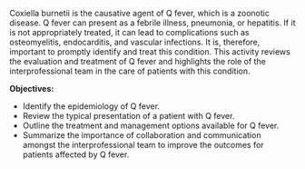Coxiella burnetii is the causative agent of Q fever, which is a zoonotic disease. Q fever can present as a febrile illness, pneumonia, or hepatitis. If it is not appropriately treated, it can lead to complications such as osteomyelitis, endocarditis, and vascular infections. It is, therefore, important to promptly identify and treat this condition. This activity reviews the evaluation and treatment of Q fever and highlights the role of the interprofessional team in the care of patients with this condition.

**Objectives:**
- Identify the epidemiology of Q fever.
- Review the typical presentation of a patient with Q fever.
- Outline the treatment and management options available for Q fever.
- Summarize the importance of collaboration and communication amongst the interprofessional team to improve the outcomes for patients affected by Q fever.